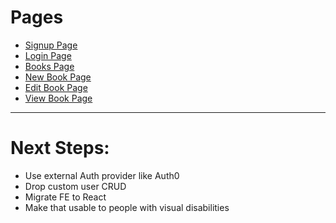 # Pages
- [Signup Page](./docs/pages/signup.md)
- [Login Page](./docs/pages/login.md)
- [Books Page](./docs/pages/books.md)
- [New Book Page](./docs/pages/new_book.md)
- [Edit Book Page](./docs/pages/edit_book.md)
- [View Book Page](./docs/pages/view_book.md)

---
# Next Steps:
- Use external Auth provider like Auth0
- Drop custom user CRUD
- Migrate FE to React
- Make that usable to people with visual disabilities
